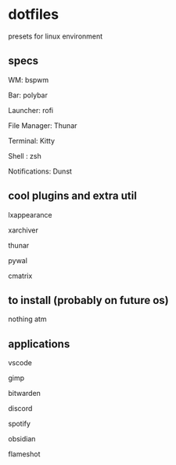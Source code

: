 # dotfiles

presets for linux environment

## specs

WM: bspwm

Bar: polybar

Launcher: rofi

File Manager: Thunar

Terminal: Kitty

Shell : zsh

Notifications: Dunst

## cool plugins and extra util

lxappearance

xarchiver

thunar

pywal

cmatrix

## to install (probably on future os)

nothing atm

## applications

vscode

gimp

bitwarden

discord

spotify

obsidian

flameshot
